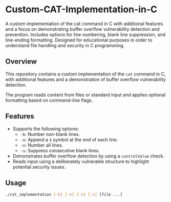 # Custom-CAT-Implementation-in-C
A custom implementation of the cat command in C with additional features and a focus on demonstrating buffer overflow vulnerability detection and prevention. Includes options for line numbering, blank line suppression, and line-ending formatting. Designed for educational purposes in order to understand file handling and security in C programming.

## Overview
This repository contains a custom implementation of the `cat` command in C, with additional features and a demonstration of buffer overflow vulnerability detection.

The program reads content from files or standard input and applies optional formatting based on command-line flags.

## Features
- Supports the following options:
  - `-b`: Number non-blank lines.
  - `-e`: Append a `$` symbol at the end of each line.
  - `-n`: Number all lines.
  - `-s`: Suppress consecutive blank lines.
- Demonstrates buffer overflow detection by using a `controlValue` check.
- Reads input using a deliberately vulnerable structure to highlight potential security issues.

## Usage
```bash
./cat_implementation [-b] [-e] [-n] [-s] [file ...]
